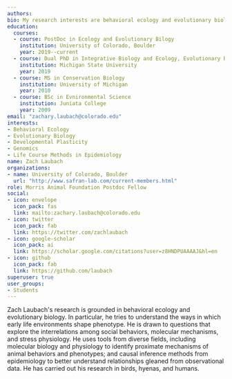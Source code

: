 ```yaml
---
authors: 
bio: My research interests are behavioral ecology and evolutionary biology, with an emphasis on deveopmental plasticity.
education:
  courses:
  - course: PostDoc in Ecology and Evolutionary Bilogy
    institution: University of Colorado, Boulder
    year: 2019--current
  - course: Dual PhD in Integrative Biology and Ecology, Evolutionary Biology and Behavior
    institution: Michigan State University
    year: 2019
  - course: MS in Conservation Biology
    institution: University of Michigan
    year: 2010
  - course: BSc in Evnironmental Science
    institution: Juniata College
    year: 2009
email: "zachary.laubach@colorado.edu"
interests:
- Behavioral Ecology
- Evolutionary Biology
- Developmental Plasticity
- Genomics
- Life Course Methods in Epidemiology
name: Zach Laubach
organizations:
- name: University of Colorado, Boulder 
  url: "http://www.safran-lab.com/current-members.html"
role: Morris Animal Foundation Postdoc Fellow
social:
- icon: envelope
  icon_pack: fas
  link: mailto:zachary.laubach@colorado.edu
- icon: twitter
  icon_pack: fab
  link: https://twitter.com/zachlaubach
- icon: google-scholar
  icon_pack: ai
  link: https://scholar.google.com/citations?user=z8HNDPUAAAAJ&hl=en
- icon: github
  icon_pack: fab
  link: https://github.com/laubach
superuser: true
user_groups:
- Students
---
```


Zach Laubach's research is grounded in behavioral ecology and evolutionary biology. In particular, he tries to understand the ways in which early life environments shape phenotype. He is drawn to questions that explore the interrelations among social behaviors, molecular mechanisms, and stress physiology. He uses tools from diverse fields, including molecular biology and physiology to identify proximate mechanisms of animal behaviors and phenotypes; and causal inference methods from epidemiology to better understand relationships gleaned from observational data. He has carried out his research in birds, hyenas, and humans.